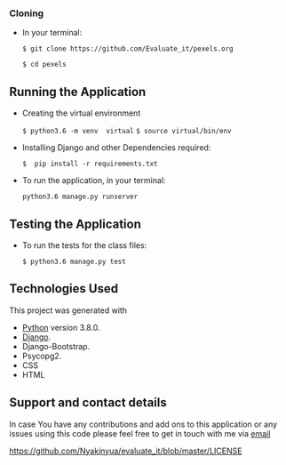 ### Cloning
* In your terminal:

    `$ git clone https://github.com/Evaluate_it/pexels.org`
        
    `$ cd pexels`

## Running the Application
* Creating the virtual environment

    `$ python3.6 -m venv  virtual`
    `$ source virtual/bin/env`

* Installing Django and other Dependencies required:

    `$  pip install -r requirements.txt`

* To run the application, in your terminal:

    `python3.6 manage.py runserver`

## Testing the Application
* To run the tests for the class files:

    `$ python3.6 manage.py test`

## Technologies Used
  This project was generated with
  * [Python](https://www.python.org/) version 3.8.0.
  * [Django](https://www.fullstackpython.com/django.html).
  * Django-Bootstrap.
  * Psycopg2.
  * CSS
  * HTML

## Support and contact details
 In case You have any contributions and add ons to this application or any issues using this code please feel free to get in touch with me via [email](wanyakinyua968@gmail.com)

https://github.com/Nyakinyua/evaluate_it/blob/master/LICENSE